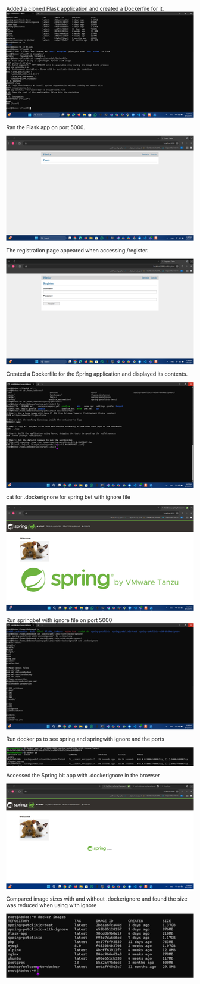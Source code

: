 
Added a cloned Flask application and created a Dockerfile for it.
![1](1-.png)


Ran the Flask app on port 5000.

![2](1.png)


The registration page appeared when accessing /register.

![3](2.png)


Created a Dockerfile for the Spring  application and displayed its contents.

![4](g-2.png)

cat for .dockerignore for spring bet with ignore file 

![5](g--3.png)


Run springbet with ignore file on port 5000 
![6](g-3.png)

Run  docker ps to see spring and springwith ignore and the ports

![7](g--2.png)

Accessed the Spring bit app with .dockerignore in the browser

![8](g--4.png)


Compared image sizes with and without .dockerignore and found the size was reduced when using with ignore

![9](size.png)
